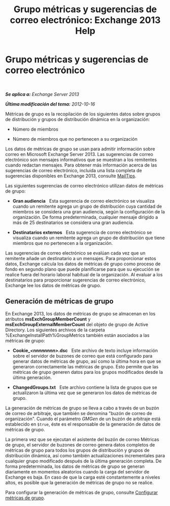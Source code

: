 ﻿---
title: 'Grupo métricas y sugerencias de correo electrónico: Exchange 2013 Help'
TOCTitle: Grupo métricas y sugerencias de correo electrónico
ms:assetid: 74a55072-4ba9-45bb-a18f-41afbf3de30b
ms:mtpsurl: https://technet.microsoft.com/es-es/library/JJ674302(v=EXCHG.150)
ms:contentKeyID: 49895717
ms.date: 05/22/2018
mtps_version: v=EXCHG.150
ms.translationtype: MT
---

# Grupo métricas y sugerencias de correo electrónico

 

_**Se aplica a:** Exchange Server 2013_

_**Última modificación del tema:** 2012-10-16_

Métricas de grupo es la recopilación de los siguientes datos sobre grupos de distribución y grupos de distribución dinámica en la organización:

  - Número de miembros

  - Número de miembros que no pertenecen a su organización

Los datos de métricas de grupo se usan para admitir información sobre correo en Microsoft Exchange Server 2013. Las sugerencias de correo electrónico son mensajes informativos que se muestran a los remitentes cuando redactan mensajes. Para obtener más información acerca de las sugerencias de correo electrónico, incluida una lista completa de sugerencias disponibles en Exchange 2013, consulte [MailTips](https://docs.microsoft.com/es-es/exchange/clients-and-mobile-in-exchange-online/mailtips/mailtips).

Las siguientes sugerencias de correo electrónico utilizan datos de métricas de grupo:

  - **Gran audiencia**   Esta sugerencia de correo electrónico se visualiza cuando un remitente agrega un grupo de distribución cuya cantidad de miembros se considera una gran audiencia, según la configuración de la organización. De forma predeterminada, cualquier mensaje dirigido a más de 25 destinatarios se considera una gran audiencia.

  - **Destinatarios externos**   Esta sugerencia de correo electrónico se visualiza cuando un remitente agrega un grupo de distribución que tiene miembros que no pertenecen a la organización.

Las sugerencias de correo electrónico se evalúan cada vez que un remitente añade un destinatario a un mensajes. Para proporcionar estos datos, Exchange calcula los datos de métricas de grupo como proceso de fondo en segundo plano que puede planificarse para que su ejecución se realice fuera del horario laboral habitual de la organización. Al evaluar a los destinatarios para proporcionar sugerencias de correo electrónico, Exchange lee los datos de métricas de grupo.

## Generación de métricas de grupo

En Exchange 2013, los datos de métricas de grupo se almacenan en los atributos **msExchGroupMemberCount** y **msExchGroupExternalMemberCount** del objeto de grupo de Active Directory. Los siguientes archivos de la carpeta %ExchangeInstallPath%GroupMetrics también están asociados a las métricas de grupo:

  - **Cookie\_*\<nnnnnnnn\>*.dsc**   Este archivo de texto incluye información sobre el servidor de buzones de correo que está configurado para generar datos de métricas de grupo, así como la última hora en que se generaron correctamente las métricas de grupo. Esto permite que las métricas de grupo generen datos para los grupos modificados desde la última generación.

  - **ChangedGroups.txt**   Este archivo contiene la lista de grupos que se actualizaron la última vez que se generaron los datos de métricas de grupo.

La generación de métricas de grupo se lleva a cabo a través de un buzón de correo de arbitraje, que también se denomina "buzón de correo de organización". Cuando el parámetro *GMGen* de un buzón de arbitraje está establecido en `$true`, éste es el responsable de la generación de datos de métricas de grupo.

La primera vez que se ejecutan el asistente del buzón de correo Métricas de grupo, el servidor de buzones de correo genera datos completos de métricas de grupo para todos los grupos de distribución y grupos de distribución dinámica, así como también actualizaciones incrementales para cualquier grupo modificado después de la última generación completa. De forma predeterminada, los datos de métricas de grupo se generan diariamente en momentos aleatorios cuando la carga del servidor de Exchange es baja. En caso de que la carga esté constantemente a niveles altos, es posible que la generación de métricas de grupo no se realice.

Para configurar la generación de métricas de grupo, consulte [Configurar métricas de grupo](configure-group-metrics-exchange-2013-help.md).

